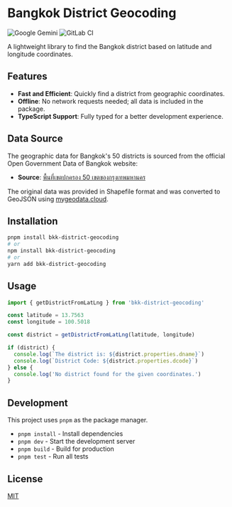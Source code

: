 # Bangkok District Geocoding

![Google Gemini](https://img.shields.io/badge/google%20gemini-8E75B2?style=for-the-badge&logo=google%20gemini&logoColor=white) ![GitLab CI](https://img.shields.io/badge/gitlab%20ci-%23181717.svg?style=for-the-badge&logo=gitlab&logoColor=white)



A lightweight library to find the Bangkok district based on latitude and longitude coordinates.

## Features

- **Fast and Efficient**: Quickly find a district from geographic coordinates.
- **Offline**: No network requests needed; all data is included in the package.
- **TypeScript Support**: Fully typed for a better development experience.

## Data Source

The geographic data for Bangkok's 50 districts is sourced from the official Open Government Data of Bangkok website:

- **Source**: [พื้นที่เขตปกครอง 50 เขตของกรุงเทพมหานคร](https://data.bangkok.go.th/dataset/50)

The original data was provided in Shapefile format and was converted to GeoJSON using [mygeodata.cloud](https://mygeodata.cloud/).

## Installation

```bash
pnpm install bkk-district-geocoding
# or
npm install bkk-district-geocoding
# or
yarn add bkk-district-geocoding
```

## Usage

```typescript
import { getDistrictFromLatLng } from 'bkk-district-geocoding'

const latitude = 13.7563
const longitude = 100.5018

const district = getDistrictFromLatLng(latitude, longitude)

if (district) {
  console.log(`The district is: ${district.properties.dname}`)
  console.log(`District Code: ${district.properties.dcode}`)
} else {
  console.log('No district found for the given coordinates.')
}
```

## Development

This project uses `pnpm` as the package manager.

- `pnpm install` - Install dependencies
- `pnpm dev` - Start the development server
- `pnpm build` - Build for production
- `pnpm test` - Run all tests

## License

[MIT](LICENSE)

